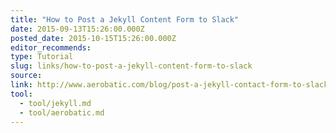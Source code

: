 ```yaml
---
title: "How to Post a Jekyll Content Form to Slack"
date: 2015-09-13T15:26:00.000Z
posted_date: 2015-10-15T15:26:00.000Z
editor_recommends:
type: Tutorial
slug: links/how-to-post-a-jekyll-content-form-to-slack
source:
link: http://www.aerobatic.com/blog/post-a-jekyll-contact-form-to-slack.html
tool:
  - tool/jekyll.md
  - tool/aerobatic.md
---
```





